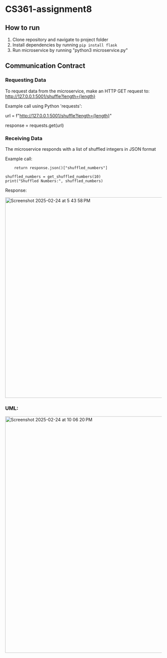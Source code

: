 # CS361-assignment8

## How to run

1. Clone repository and navigate to project folder
2. Install dependencies by running `pip install flask`
3. Run microservice by running "python3 microservice.py"

## Communication Contract

### Requesting Data

To request data from the microservice, make an HTTP GET request to:
http://127.0.0.1:5001/shuffle?length={length}

Example call using Python 'requests':

url = f"http://127.0.0.1:5001/shuffle?length={length}"

response = requests.get(url)

### Receiving Data
The microservice responds with a list of shuffled integers in JSON format

Example call:
``` 
    return response.json()["shuffled_numbers"]

shuffled_numbers = get_shuffled_numbers(10)
print("Shuffled Numbers:", shuffled_numbers)
```

Response:

<img width="643" alt="Screenshot 2025-02-24 at 5 43 58 PM" src="https://github.com/user-attachments/assets/66da0af6-2877-4a0b-a81c-f0aeb1970dff" />

### UML:

<img width="758" alt="Screenshot 2025-02-24 at 10 06 20 PM" src="https://github.com/user-attachments/assets/96692579-ed3d-45ef-8398-071df6d694ee" />
